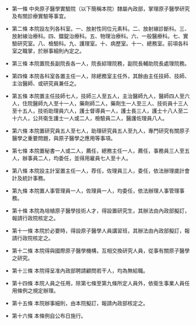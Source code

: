 * 第一條 中央原子醫學實驗院（以下簡稱本院）隸屬內政部，掌理原子醫學研究及有關診療實驗等事宜。

* 第二條 本院設左列各科室。一、放射性同位元素科。二、放射線診斷科。三、放射線治療科。四、鐳錠治療科。五、物理治療科。六、一般醫療科。七、實驗研究室。八、檢驗科。九、護理室。十、病歷室。十一、總務室。前項各科室之職掌，於辦事細則內定之。

* 第三條 本院置院長副院長各一人，院長綜理院務，副院長輔助院長處理院務。

* 第四條 本院各科室各置主任一人，除總務室主任外，其餘由主任技師、技師、主治醫師、或研究員兼任之。

* 第五條 本院置主任技師七人，技師三人至五人，主治醫師九人，醫師四人至六人，住院醫師九人至十一人，藥劑師二人，藥劑生一人至三人、技術員十三人至十五人，技術助理員六人，護士督導員一人，護士長三人，護士十八人至二十六人，公共衛生護士一人或二人，檢驗員二人，醫護佐理員八人。

* 第六條 本院置研究員五人至七人，助理研究員五人至九人，專門研究有關原子醫學之重要問題，與原子醫學之應用等事項。

* 第七條 本院置秘書一人或二人，薦任，總務主任一人，薦任，事務員三人至五人，辦事員二人，均委任，並得用雇員七人至十人。

* 第八條 本院設主計室置主任一人，荐任，佐理員三人，委任，依法辦理歲計會計及統計事務。

* 第九條 本院置人事管理員一人，佐理員一人，均委任，依法辦理人事管理事務。

* 第十條 本院為培植原子醫學技術人才，得設置研究生，其辦法由內政部擬訂，報請行政院核定之。

* 第十一條 本院於必要時，得設原子醫學人員講習班，其辦法由內政部擬訂，報請行政院核定之。

* 第十二條 本院得與國際原子醫學機構，互相交換研究人員，從事有關原子醫學之研究。

* 第十三條 本院得呈准內政部聘請顧問若干人，均為無給職。

* 第十四條 本院人員之任用，除第七條至第九條所定人員外，依衛生事業人員任用條例之規定辦理。

* 第十五條 本院辦事細則，由本院擬訂，報請內政部核定之。

* 第十六條 本條例自公布日施行。

